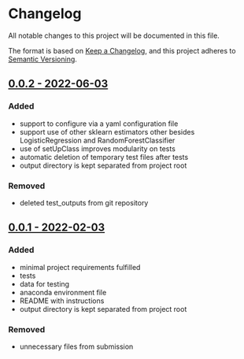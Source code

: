 # Changelog

All notable changes to this project will be documented in this file.

The format is based on [Keep a Changelog](https://keepachangelog.com/en/1.0.0/),
and this project adheres to [Semantic Versioning](https://semver.org/spec/v2.0.0.html).

## [0.0.2 - 2022-06-03]

### Added

- support to configure via a yaml configuration file
- support use of other sklearn estimators other besides LogisticRegression and RandomForestClassifier
- use of setUpClass improves modularity on tests
- automatic deletion of temporary test files after tests
- output directory is kept separated from project root

### Removed
- deleted test_outputs from git repository


## [0.0.1 - 2022-02-03]

### Added

- minimal project requirements fulfilled
- tests
- data for testing
- anaconda environment file
- README with instructions
- output directory is kept separated from project root

### Removed
- unnecessary files from submission

[0.0.1 - 2022-02-03]: https://github.com/marcospiau/ml-devops-eng-nanodegree-churn-prediction/releases/tag/0.0.1
[0.0.2 - 2022-06-03]: https://github.com/marcospiau/ml-devops-eng-nanodegree-churn-prediction/releases/tag/0.0.2
